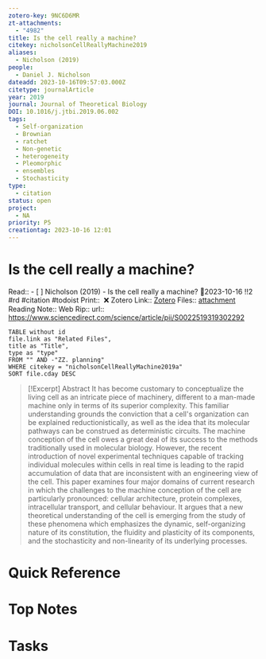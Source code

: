 ```yaml
---
zotero-key: 9NC6D6MR
zt-attachments:
  - "4982"
title: Is the cell really a machine?
citekey: nicholsonCellReallyMachine2019
aliases:
  - Nicholson (2019)
people:
  - Daniel J. Nicholson
dateadd: 2023-10-16T09:57:03.000Z
citetype: journalArticle
year: 2019
journal: Journal of Theoretical Biology
DOI: 10.1016/j.jtbi.2019.06.002
tags:
  - Self-organization
  - Brownian
  - ratchet
  - Non-genetic
  - heterogeneity
  - Pleomorphic
  - ensembles
  - Stochasticity
type:
  - citation
status: open
project:
  - NA
priority: P5
creationtag: 2023-10-16 12:01
---
```

# Is the cell really a machine?
Read:: - [ ] Nicholson (2019) - Is the cell really a machine? 🛫2023-10-16 !!2 #rd #citation #todoist
Print::  ❌
Zotero Link:: [Zotero](zotero://select/library/items/9NC6D6MR) 
Files:: [attachment](<file:///C:/Users/michaelt/Insync/m@tarlton.info/Google%20Drive/06.%20Zotero/storage_new/Journal%20of%20Theoretical%20Biology_2019/Nicholson_2019_Is%20the%20cell%20really%20a%20machine.pdf>)
Reading Note::
Web Rip::
url:: https://www.sciencedirect.com/science/article/pii/S0022519319302292

```dataview
TABLE without id
file.link as "Related Files",
title as "Title",
type as "type"
FROM "" AND -"ZZ. planning"
WHERE citekey = "nicholsonCellReallyMachine2019a" 
SORT file.cday DESC
```

> [!Excerpt] Abstract
> It has become customary to conceptualize the living cell as an intricate piece of machinery, different to a man-made machine only in terms of its superior complexity. This familiar understanding grounds the conviction that a cell's organization can be explained reductionistically, as well as the idea that its molecular pathways can be construed as deterministic circuits. The machine conception of the cell owes a great deal of its success to the methods traditionally used in molecular biology. However, the recent introduction of novel experimental techniques capable of tracking individual molecules within cells in real time is leading to the rapid accumulation of data that are inconsistent with an engineering view of the cell. This paper examines four major domains of current research in which the challenges to the machine conception of the cell are particularly pronounced: cellular architecture, protein complexes, intracellular transport, and cellular behaviour. It argues that a new theoretical understanding of the cell is emerging from the study of these phenomena which emphasizes the dynamic, self-organizing nature of its constitution, the fluidity and plasticity of its components, and the stochasticity and non-linearity of its underlying processes.

# Quick Reference

# Top Notes

# Tasks
























